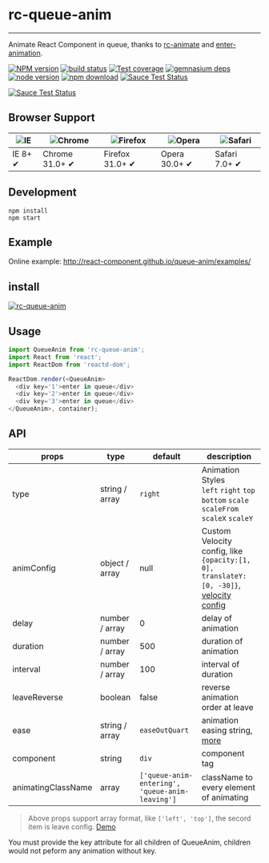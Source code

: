 # rc-queue-anim
---

Animate React Component in queue, thanks to [rc-animate](https://github.com/react-component/animate) and [enter-animation](https://github.com/ant-design/enter-animation).

[![NPM version][npm-image]][npm-url]
[![build status][travis-image]][travis-url]
[![Test coverage][coveralls-image]][coveralls-url]
[![gemnasium deps][gemnasium-image]][gemnasium-url]
[![node version][node-image]][node-url]
[![npm download][download-image]][download-url]
[![Sauce Test Status](https://saucelabs.com/buildstatus/rc-queue-anim)](https://saucelabs.com/u/rc-queue-anim)

[![Sauce Test Status](https://saucelabs.com/browser-matrix/rc-queue-anim.svg)](https://saucelabs.com/u/rc-queue-anim)

[npm-image]: http://img.shields.io/npm/v/rc-queue-anim.svg?style=flat-square
[npm-url]: http://npmjs.org/package/rc-queue-anim
[travis-image]: https://img.shields.io/travis/react-component/queue-anim.svg?style=flat-square
[travis-url]: https://travis-ci.org/react-component/queue-anim
[coveralls-image]: https://img.shields.io/coveralls/react-component/queue-anim.svg?style=flat-square
[coveralls-url]: https://coveralls.io/r/react-component/queue-anim?branch=master
[gemnasium-image]: http://img.shields.io/gemnasium/react-component/queue-anim.svg?style=flat-square
[gemnasium-url]: https://gemnasium.com/react-component/queue-anim
[node-image]: https://img.shields.io/badge/node.js-%3E=_0.10-green.svg?style=flat-square
[node-url]: http://nodejs.org/download/
[download-image]: https://img.shields.io/npm/dm/rc-queue-anim.svg?style=flat-square
[download-url]: https://npmjs.org/package/rc-queue-anim


## Browser Support

|![IE](https://raw.github.com/alrra/browser-logos/master/internet-explorer/internet-explorer_48x48.png) | ![Chrome](https://raw.github.com/alrra/browser-logos/master/chrome/chrome_48x48.png) | ![Firefox](https://raw.github.com/alrra/browser-logos/master/firefox/firefox_48x48.png) | ![Opera](https://raw.github.com/alrra/browser-logos/master/opera/opera_48x48.png) | ![Safari](https://raw.github.com/alrra/browser-logos/master/safari/safari_48x48.png)|
| --- | --- | --- | --- | --- |
| IE 8+ ✔ | Chrome 31.0+ ✔ | Firefox 31.0+ ✔ | Opera 30.0+ ✔ | Safari 7.0+ ✔ |

## Development

```
npm install
npm start
```

## Example

Online example: http://react-component.github.io/queue-anim/examples/

## install

[![rc-queue-anim](https://nodei.co/npm/rc-queue-anim.png)](https://npmjs.org/package/rc-queue-anim)

## Usage

```js
import QueueAnim from 'rc-queue-anim';
import React from 'react';
import ReactDom from 'reactd-dom';

ReactDom.render(<QueueAnim>
  <div key='1'>enter in queue</div>
  <div key='2'>enter in queue</div>
  <div key='3'>enter in queue</div>
</QueueAnim>, container);
```

## API

| props      | type           | default | description    |
|------------|----------------|---------|----------------|
| type       | string / array | `right` | Animation Styles <br/>`left` `right` `top` `bottom` `scale` `scaleFrom` `scaleX` `scaleY`|
| animConfig | object / array | null    | Custom Velocity config, like `{opacity:[1, 0], translateY:[0, -30]}`, [velocity config](http://julian.com/research/velocity) |
| delay      | number / array | 0       | delay of animation |
| duration   | number / array | 500     | duration of animation  |
| interval   | number / array | 100      | interval of duration |
| leaveReverse | boolean      | false   | reverse animation order at leave |
| ease       | string / array | `easeOutQuart` | animation easing string, [more](http://julian.com/research/velocity/#easing) |
| component  | string | `div` | component tag |
| animatingClassName | array | `['queue-anim-entering', 'queue-anim-leaving']` | className to every element of animating |

> Above props support array format, like `['left', 'top']`, the secord item is leave config. [Demo](http://react-component.github.io/queue-anim/examples/enter-leave.html)

You must provide the key attribute for all children of QueueAnim, children would not peform any animation without key.
